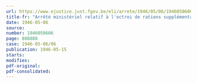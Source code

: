 ```yaml
---
url: https://www.ejustice.just.fgov.be/eli/arrete/1946/05/06/1946050606/justel
title-fr: "Arrêté ministériel relatif à l'octroi de rations supplémentaires aux malades tuberculeux et aux enfants débiles suspects de tuberculose (abrogé par AM 27-06-1946, art. 3)"
date: 1946-05-06
source:
number: 1946050606
page: 888888
case: 1946-05-06/06
publication: 1946-05-15
starts:
modifies:
pdf-original:
pdf-consolidated:
---
```


